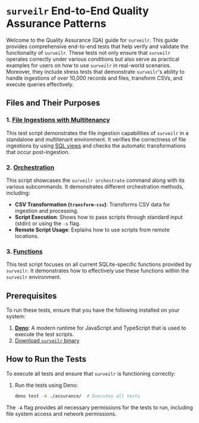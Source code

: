 # `surveilr` End-to-End Quality Assurance Patterns

Welcome to the Quality Assurance (QA) guide for `surveilr`. This guide provides comprehensive end-to-end tests that help verify and validate the functionality of `surveilr`. These tests not only ensure that `surveilr` operates correctly under various conditions but also serve as practical examples for users on how to use `surveilr` in real-world scenarios. Moreover, they include stress tests that demonstrate `surveilr`'s ability to handle ingestions of over 10,000 records and files, transform CSVs, and execute queries effectively.

## Files and Their Purposes

### 1. [File Ingestions with Multitenancy](./ingest_test.ts)

This test script demonstrates the file ingestion capabilities of `surveilr` in a standalone and multitenant environment. It verifies the correctness of file ingestions by using [SQL views](./ingest-files.sql) and checks the automatic transformations that occur post-ingestion.

### 2. [Orchestration](./orchestration_test.ts)

This script showcases the `surveilr orchestrate` command along with its various subcommands. It demonstrates different orchestration methods, including:

- **CSV Transformation (`transform-csv`)**: Transforms CSV data for ingestion and processing.
- **Script Execution**: Shows how to pass scripts through standard input (stdin) or using the `-s` flag.
- **Remote Script Usage**: Explains how to use scripts from remote locations.


### 3. [Functions](./functions_test.ts)

This test script focuses on all current SQLite-specific functions provided by `surveilr`. It demonstrates how to effectively use these functions within the `surveilr` environment. 

## Prerequisites

To run these tests, ensure that you have the following installed on your system:

1. **[Deno](https://deno.com/)**: A modern runtime for JavaScript and TypeScript that is used to execute the test scripts.
2. [Download `surveilr` binary](https://docs.opsfolio.com/surveilr/how-to/installation-guide/)

## How to Run the Tests

To execute all tests and ensure that `surveilr` is functioning correctly:

1. Run the tests using Deno:

    ```bash
    deno test -A ./assurance/  # Executes all tests
    ```

The `-A` flag provides all necessary permissions for the tests to run, including file system access and network permissions.

